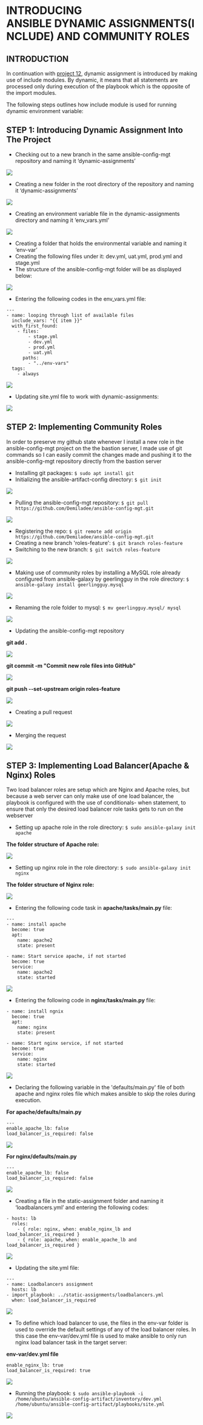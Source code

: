 # INTRODUCING ANSIBLE DYNAMIC ASSIGNMENTS(INCLUDE) AND COMMUNITY ROLES

## INTRODUCTION

In continuation with [project 12](https://github.com/Demiladee/private-projects/blob/main/Project12.md), dynamic assignment is introduced by making use of include modules. By dynamic, it means that all statements are processed only during execution of the playbook which is the opposite of the import modules.

The following steps outlines how include module is used for running dynamic environment variable:

## STEP 1: Introducing Dynamic Assignment Into The Project

- Checking out to a new branch in the same ansible-config-mgt repository and naming it ‘dynamic-assignments’

![](https://github.com/Demiladee/private-projects/blob/main/img/project13/git%20checkout%20dynamic-assignment.png)

- Creating a new folder in the root directory of the repository and naming it ‘dynamic-assignments’

![](https://github.com/Demiladee/private-projects/blob/main/img/project13/creating%20dynamic-assignment%20folder.png)

- Creating an environment variable file in the dynamic-assignments directory and naming it ‘env_vars.yml’

![](https://github.com/Demiladee/private-projects/blob/main/img/project13/creating%20env-vars%20file.png)

- Creating a folder that holds the environmental variable and naming it ‘env-var’
- Creating the following files under it: dev.yml, uat.yml, prod.yml and stage.yml
- The structure of the ansible-config-mgt folder will be as displayed below:

![](https://github.com/Demiladee/private-projects/blob/main/img/project13/ansible-config-mgt%20folder%20structure.png)

- Entering the following codes in the env_vars.yml file:
```
---
- name: looping through list of available files
  include_vars: "{{ item }}"
  with_first_found:
    - files:
        - stage.yml
        - dev.yml
        - prod.yml
        - uat.yml
      paths:
        - "../env-vars"
  tags:
    - always
```
![](https://github.com/Demiladee/private-projects/blob/main/img/project13/env_vars.yml%20file.png)

- Updating site.yml file to work with dynamic-assignments:

![](https://github.com/Demiladee/private-projects/blob/main/img/project13/updating%20site.yml%20file.png)

## STEP 2: Implementing Community Roles

In order to preserve my github state whenever I install a new role in the ansible-config-mgt project on the the bastion server, I made use of git commands so I can easily commit the changes made and pushing it to the ansible-config-mgt repository directly from the bastion server

- Installing git packages: `$ sudo apt install git`
- Initializing the ansible-artifact-config directory: `$ git init`

![](https://github.com/Demiladee/private-projects/blob/main/img/project13/git%20init.png)

- Pulling the ansible-config-mgt repository: `$ git pull https://github.com/Demiladee/ansible-config-mgt.git`

![](https://github.com/Demiladee/private-projects/blob/main/img/project13/git%20pull.png)

- Registering the repo: `$ git remote add origin https://github.com/Demiladee/ansible-config-mgt.git`
- Creating a new branch 'roles-feature': `$ git branch roles-feature`
- Switching to the new branch: `$ git switch roles-feature`

![](https://github.com/Demiladee/private-projects/blob/main/img/project13/creating%20branch%20and%20switching%20to%20it.png)

- Making use of community roles by installing a MySQL role already configured from ansible-galaxy by geerlingguy in the role directory: `$ ansible-galaxy install geerlingguy.mysql`

![](https://github.com/Demiladee/private-projects/blob/main/img/project13/ansible-galaxy%20for%20mysql.png)

- Renaming the role folder to mysql: `$ mv geerlingguy.mysql/ mysql`

![](https://github.com/Demiladee/private-projects/blob/main/img/project13/changing%20the%20folder%20name%20to%20mysql.png)

- Updating the ansible-config-mgt repository

**git add .**

![](https://github.com/Demiladee/private-projects/blob/main/img/project13/2-git%20add.png)

**git commit -m "Commit new role files into GitHub"**

![](https://github.com/Demiladee/private-projects/blob/main/img/project13/2-git%20commit.png)

**git push --set-upstream origin roles-feature**

![](https://github.com/Demiladee/private-projects/blob/main/img/project13/3-git%20push%20upstream.png)

- Creating a pull request

![](https://github.com/Demiladee/private-projects/blob/main/img/project13/4-pull%20request%20created.png)

- Merging the request

![](https://github.com/Demiladee/private-projects/blob/main/img/project13/5-pull%20request%20merged.png)

## STEP 3: Implementing Load Balancer(Apache & Nginx) Roles

Two load balancer roles are setup which are Nginx and Apache roles, but because a web server can only make use of one load balancer, the playbook is configured with the use of conditionals- when statement, to ensure that only the desired load balancer role tasks gets to run on the webserver 
- Setting up apache role in the role directory: `$ sudo ansible-galaxy init apache`

**The folder structure of Apache role:**

![](https://github.com/Demiladee/private-projects/blob/main/img/project13/apache%20role%20folder%20structure.png)

- Setting up nginx role in the role directory: `$ sudo ansible-galaxy init nginx`

**The folder structure of Nginx role:**

![](https://github.com/Demiladee/private-projects/blob/main/img/project13/nginx%20role%20folder%20structure.png)

- Entering the following code task in **apache/tasks/main.py** file:
```
---
- name: install apache
  become: true
  apt:
    name: apache2
    state: present

- name: Start service apache, if not started
  become: true
  service:
    name: apache2
    state: started

```
![](https://github.com/Demiladee/private-projects/blob/main/img/project13/apache%20task%20file.png)

- Entering the following code in **nginx/tasks/main.py** file:
```
- name: install ngnix
  become: true
  apt:
    name: nginx
    state: present

- name: Start nginx service, if not started
  become: true
  service:
    name: nginx
    state: started

```
![](https://github.com/Demiladee/private-projects/blob/main/img/project13/nginx%20task%20file.png)

- Declaring the following variable in the 'defaults/main.py' file of both apache and nginx roles file which makes ansible to skip the roles during execution.

**For apache/defaults/main.py**
```
---
enable_apache_lb: false
load_balancer_is_required: false

```
![](https://github.com/Demiladee/private-projects/blob/main/img/project13/apache%20defaults%20file.png)

**For nginx/defaults/main.py**
```
---
enable_apache_lb: false
load_balancer_is_required: false
```
![](https://github.com/Demiladee/private-projects/blob/main/img/project13/nginx%20defaults%20filt.png)

- Creating a file in the static-assignment folder and naming it ‘loadbalancers.yml’ and entering the following codes:
```
- hosts: lb
  roles:
    - { role: nginx, when: enable_nginx_lb and load_balancer_is_required }
    - { role: apache, when: enable_apache_lb and load_balancer_is_required }

```
![](https://github.com/Demiladee/private-projects/blob/main/img/project13/loadbalancers.yml%20file.png)

- Updating the site.yml file:
```
---
- name: Loadbalancers assignment
  hosts: lb
- import_playbook: ../static-assignments/loadbalancers.yml
  when: load_balancer_is_required 

```
![](https://github.com/Demiladee/private-projects/blob/main/img/project13/updating%20site.yml-2.png)

- To define which load balancer to use, the files in the env-var folder is used to override the default settings of any of the load balancer roles. In this case the env-var/dev.yml file is used to make ansible to only run nginx load balancer task in the target server:

**env-var/dev.yml file**
```
enable_nginx_lb: true
load_balancer_is_required: true

```
![](https://github.com/Demiladee/private-projects/blob/main/img/project13/env-var%20for%20dev.yml.png)

- Running the playbook: `$ sudo ansible-playbook -i /home/ubuntu/ansible-config-artifact/inventory/dev.yml /home/ubuntu/ansible-config-artifact/playbooks/site.yml`

![](https://github.com/Demiladee/private-projects/blob/main/img/project13/running%20the%20playbook.png)

